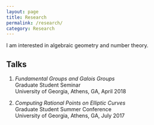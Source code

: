 ```yaml
---
layout: page
title: Research
permalink: /research/
category: Research
---
```

I am interested in algebraic geometry and number theory.

## Talks
1. *Fundamental Groups and Galois Groups*  
    Graduate Student Seminar  
	University of Georgia, Athens, GA, April 2018
	
2. *Computing Rational Points on Elliptic Curves*  
	Graduate Student Summer Conference  
	University of Georgia, Athens, GA, July 2017
